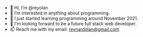 - 👋 Hi, I’m @reyolan
- 👀 I’m interested in anything about programming.
- 🌱 I just started learning programming around November 2021.
- 💞️ I'm looking forward to be a future full stack web developer.
- 📫 Reach me with my email: reynardolan@gmail.com

<!---
reyolan/reyolan is a ✨ special ✨ repository because its `README.md` (this file) appears on your GitHub profile.
You can click the Preview link to take a look at your changes.
--->
